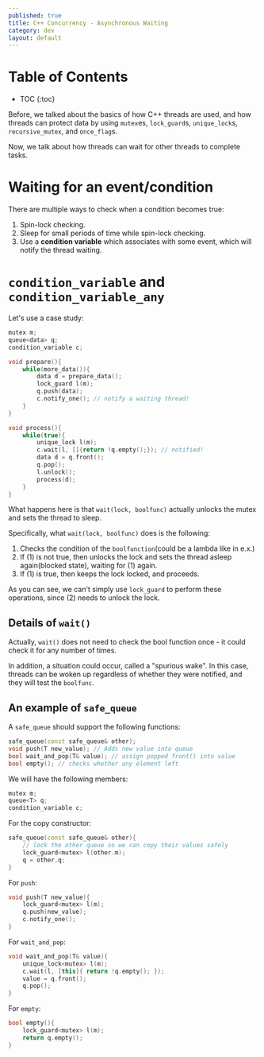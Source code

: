 ```yaml
---
published: true
title: C++ Concurrency - Asynchronous Waiting
category: dev
layout: default
---
```


# Table of Contents

* TOC
{:toc}

Before, we talked about the basics of how C++ threads are
used, and how threads can protect data by using `mutex`es,
`lock_guard`s, `unique_lock`s, `recursive_mutex`, and `once_flag`s.

Now, we talk about how threads can wait for other threads to complete tasks.

# Waiting for an event/condition

There are multiple ways to check when a condition becomes true:

1. Spin-lock checking.
2. Sleep for small periods of time while spin-lock checking.
3. Use a **condition variable** which associates with some event, which will notify the thread waiting.

# `condition_variable` and `condition_variable_any`

Let's use a case study:

```c++
mutex m;
queue<data> q;
condition_variable c;

void prepare(){
    while(more_data()){
        data d = prepare_data();
        lock_guard l(m);
        q.push(data);
        c.notify_one(); // notify a waiting thread!
    }
}

void process(){
    while(true){
        unique_lock l(m);
        c.wait(l, []{return !q.empty();}); // notified!
        data d = q.front();
        q.pop();
        l.unlock();
        process(d);
    }
}
```

What happens here is that `wait(lock, boolfunc)` actually unlocks the
mutex and sets the thread to sleep.

Specifically, what `wait(lock, boolfunc)` does is the following:

1. Checks the condition of the `boolfunction`(could be a lambda like in e.x.)
2. If (1) is not true, then unlocks the lock and sets the thread asleep again(blocked state), waiting for (1) again.
3. If (1) is true, then keeps the lock locked, and proceeds.

As you can see, we can't simply use `lock_guard` to perform these operations, since
(2) needs to unlock the lock.

## Details of `wait()`

Actually, `wait()` does not need to check the bool function once - it could check it for any number of times.

In addition, a situation could occur, called a "spurious wake". In this case, threads can
be woken up regardless of whether they were notified, and they will test the `boolfunc`.

## An example of `safe_queue`

A `safe_queue` should support the following functions:

```c++
safe_queue(const safe_queue& other);
void push(T new_value); // Adds new value into queue
bool wait_and_pop(T& value); // assign popped front() into value
bool empty(); // checks whether any element left
```

We will have the following members:

```c++
mutex m;
queue<T> q;
condition_variable c;
```

For the copy constructor:

```c++
safe_queue(const safe_queue& other){
    // lock the other queue so we can copy their values safely
    lock_guard<mutex> l(other.m);
    q = other.q;
}
```

For `push`:

```c++
void push(T new_value){
    lock_guard<mutex> l(m);
    q.push(new_value);
    c.notify_one(); 
}
```

For `wait_and_pop`:

```c++
void wait_and_pop(T& value){
    unique_lock<mutex> l(m);
    c.wait(l, [this]{ return !q.empty(); });
    value = q.front();
    q.pop();
}
```

For `empty`:

```c++
bool empty(){
    lock_guard<mutex> l(m);
    return q.empty();
}
```

<script src="https://utteranc.es/client.js" repo="OneRaynyDay/oneraynyday.github.io" issue-term="pathname" theme="github-light" crossorigin="anonymous" async> </script>
